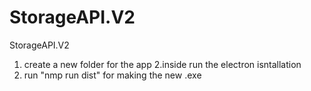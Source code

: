 # StorageAPI.V2
StorageAPI.V2
1. create a new folder for the app
2.inside run the electron isntallation
3. run "nmp run dist" for making the new .exe
